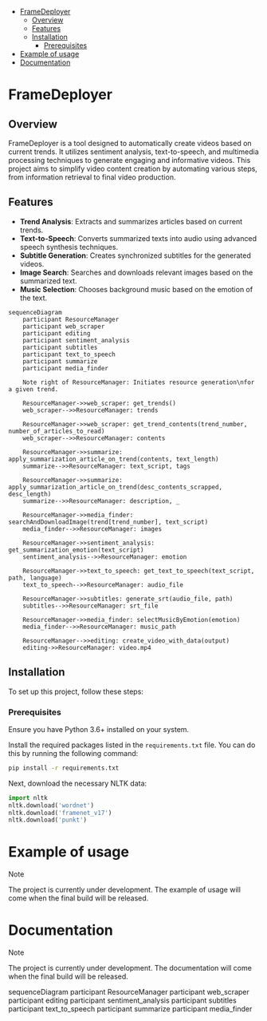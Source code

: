 

<!-- toc -->

- [FrameDeployer](#framedeployer)
  * [Overview](#overview)
  * [Features](#features)
  * [Installation](#installation)
    + [Prerequisites](#prerequisites)
- [Example of usage](#example-of-usage)
- [Documentation](#documentation)

<!-- tocstop -->

# FrameDeployer

## Overview
FrameDeployer is a tool designed to automatically create videos based on current trends. It utilizes sentiment analysis, text-to-speech, and multimedia processing techniques to generate engaging and informative videos. This project aims to simplify video content creation by automating various steps, from information retrieval to final video production.

## Features
- **Trend Analysis**: Extracts and summarizes articles based on current trends.
- **Text-to-Speech**: Converts summarized texts into audio using advanced speech synthesis techniques.
- **Subtitle Generation**: Creates synchronized subtitles for the generated videos.
- **Image Search**: Searches and downloads relevant images based on the summarized text.
- **Music Selection**: Chooses background music based on the emotion of the text.

```mermaid
sequenceDiagram
    participant ResourceManager
    participant web_scraper
    participant editing
    participant sentiment_analysis
    participant subtitles
    participant text_to_speech
    participant summarize
    participant media_finder
    
    Note right of ResourceManager: Initiates resource generation\nfor a given trend.
    
    ResourceManager->>web_scraper: get_trends()
    web_scraper-->>ResourceManager: trends
    
    ResourceManager->>web_scraper: get_trend_contents(trend_number, number_of_articles_to_read)
    web_scraper-->>ResourceManager: contents
    
    ResourceManager->>summarize: apply_summarization_article_on_trend(contents, text_length)
    summarize-->>ResourceManager: text_script, tags
    
    ResourceManager->>summarize: apply_summarization_article_on_trend(desc_contents_scrapped, desc_length)
    summarize-->>ResourceManager: description, _
    
    ResourceManager->>media_finder: searchAndDownloadImage(trend[trend_number], text_script)
    media_finder-->>ResourceManager: images
    
    ResourceManager->>sentiment_analysis: get_summarization_emotion(text_script)
    sentiment_analysis-->>ResourceManager: emotion
    
    ResourceManager->>text_to_speech: get_text_to_speech(text_script, path, language)
    text_to_speech-->>ResourceManager: audio_file
    
    ResourceManager->>subtitles: generate_srt(audio_file, path)
    subtitles-->>ResourceManager: srt_file
    
    ResourceManager->>media_finder: selectMusicByEmotion(emotion)
    media_finder-->>ResourceManager: music_path
    
    ResourceManager-->>editing: create_video_with_data(output)
	editing->>ResourceManager: video.mp4
```



## Installation
To set up this project, follow these steps:

### Prerequisites
Ensure you have Python 3.6+ installed on your system.

Install the required packages listed in the `requirements.txt` file. You can do this by running the following command:

```bash
pip install -r requirements.txt
```

Next, download the necessary NLTK data:

```python
import nltk
nltk.download('wordnet')
nltk.download('framenet_v17')
nltk.download('punkt')
```

# Example of usage

> [!NOTE]
>
> The project is currently under development. The example of usage will come when the final build will be released.

# Documentation

> [!NOTE]
>
> The project is currently under development. The documentation will come when the final build will be released.

sequenceDiagram
    participant ResourceManager
    participant web_scraper
    participant editing
    participant sentiment_analysis
    participant subtitles
    participant text_to_speech
    participant summarize
    participant media_finder
